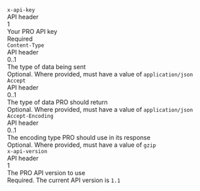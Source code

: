 <div class="property">
    <div class="name"><code>x-api-key</code></div>
    <div class="type"><span class="type-name">API header</span></div>
    <div class="occurs">1</div>
    <div class="description">Your PRO API key</div>
    <div class="validation">Required</div>
</div>
<div class="property">
    <div class="name"><code>Content-Type</code></div>
    <div class="type"><span class="type-name">API header</span></div>
    <div class="occurs">0..1</div>        
    <div class="description">The type of data being sent</div>
    <div class="validation">Optional. Where provided, must have a value of <code>application/json</code></div>    
</div>
<div class="property">
    <div class="name"><code>Accept</code></div>
    <div class="type"><span class="type-name">API header</span></div>
    <div class="occurs">0..1</div>        
    <div class="description">The type of data PRO should return</div>
    <div class="validation">Optional. Where provided, must have a value of <code>application/json</code></div>   
</div>
<div class="property">
    <div class="name"><code>Accept-Encoding</code></div>
    <div class="type"><span class="type-name">API header</span></div>
    <div class="occurs">0..1</div>        
    <div class="description">The encoding type PRO should use in its response</div>
    <div class="validation">Optional. Where provided, must have a value of <code>gzip</code></div>    
</div>
<div class="property">
    <div class="name"><code>x-api-version</code></div>
    <div class="type"><span class="type-name">API header</span></div>
    <div class="occurs">1</div>        
    <div class="description">The PRO API version to use</div>
    <div class="validation">Required. The current API version is <code>1.1</code></div>
</div>
